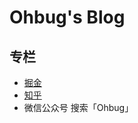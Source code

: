 # Ohbug's Blog

## 专栏

- [掘金](https://juejin.im/user/78820567950622)
- [知乎](https://www.zhihu.com/people/dreamcatcher-29-37?utm_source=wechat_session&utm_medium=social&utm_oi=986927536881885184)
- 微信公众号 搜索「Ohbug」
